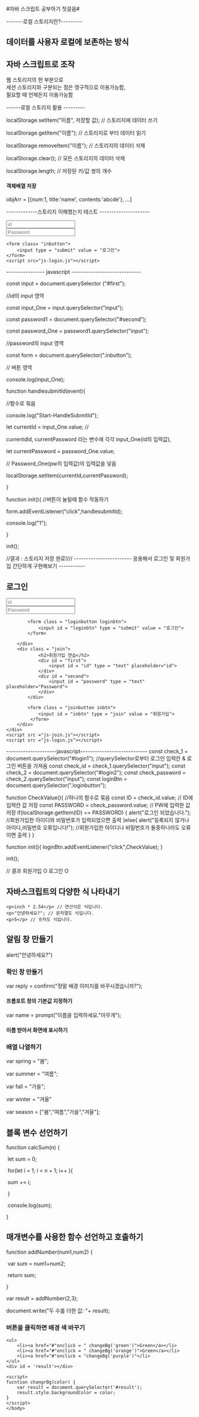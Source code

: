 #자바 스크립트 공부하기 첫걸음#

-------로컬 스토리지란?---------
<h2>데이터를 사용자 로컬에 보존하는 방식<h2>
<h2>자바 스크립트로 조작</h2>
<p>웹 스토리지의 한 부분으로 </br>세션 스토리지와 구분되는 점은 영구적으로 이용가능함, </br>필요할 때 언제든지 이용가능함 </p>

------로컬 스토리지 활용 ---------

<p>localStorage.setItem("이름", 저장할 값);  // 스토리지에 데이터 쓰기</p>


<p>localStorage.getItem("이름");  // 스토리지로 부터 데이터 읽기</p>


<p>localStorage.removeItem("이름");  // 스토리지의 데이터 삭제</p>


<p>localStorage.clear();  // 모든 스토리지의 데이터 삭제</p>


<p>localStorage.length;  // 저장된 키/값 쌍의 개수</p>

<h4>객체배열 저장</h4>
<p> objArr = [{num:1, title:'name', contents:'abcde'}, ...] </p>


-------------스토리지 이해했는지 테스트 ---------------------
<!DOCTYPE html>
<html>
    <head>
        <title>Test</title>
</head>
<body>
    <div id = "first">
        <input id = "id" type="text" placeholder="id">
    </div>
    <div id = "second">
        <input id = "password" type="text" placeholder="Password">
    </div>

    <form class= "inbutton">
        <input type = "submit" value = "로그인">
    </form>
    <script src="js-login.js"></script>

</body>
</html>
---------------- javascript -----------------------------
<p>const input = document.querySelector ("#first");</p>  //id의 input 영역 
<p>const input_One = input.querySelector("input");</p>
<p>const password1 = document.querySelector("#second");</p>
<p>const password_One = password1.querySelector("input");</p> //password의 input 영역
<p>const form = document.querySelector(".inbutton"); </p> // 버튼 영역
<p>console.log(input_One);</p>

<p>function handlesubmitId(event){</p>  //함수로 묶음 
    <p>console.log("Start-HandleSubmitId");</p>
    <p>let currentId = input_One.value;  //</p> currentdld, currentPassword 라는 변수에 각각 input_One(id의 입력값), 
   <p> let currentPassword = password_One.value; </p>// Password_One(pw의 입력값)의 입력값을 넣음
   <p> localStorage.setItem(currentId,currentPassword);</p>
}


<p>function init(){ //버튼이 눌릴때 함수 작동하기
    <p>form.addEventListener("click",handlesubmitId);
    <p>console.log("1");</p>
}

init();

//결과 : 스토리지 저장 완료!///
------------------------ 응용해서 로그인 및 회원가입 간단하게 구현해보기  -----------
<!DOCTYPE html>
<html>
<head>
<title>Real Test</title>
</head>

<body>
    <div class ="texts">
        <div class = "login">
            <h2>로그인</h2>
            <div id = "login1">
                <input id = "loginId" type ="text" placeholder="id">
            </div>
            <div id = "login2">
                <input id= "loginPassword" type = "text" placeholder = "Password">
            </div>

            <form class = "loginbutton loginbtn">
                <input id = "loginbtn" type = "submit" value = "로그인">
            </form>
        
        </div>
        <div class = "join">
                <h2>회원가입 연습</h2>
                <div id = "first">
                    <input id = "id" type = "text" placeholder="id">
                </div>
                <div id = "second">
                    <input id = "password" type = "text" placeholder="Password">  
                </div>    
            </div>
             
            <form class = "joinbutton inbtn">
                <input id = "inbtn" type = "join" value = "회원가입">
             </form>
        </div>
    </div>
    <script src ="js-join.js"></script>
    <script src ="js-login.js"></script>
</body>
</html>
---------------------javascript----------------------------
const check_1 = document.querySelector("#login1");  //querySelector로부터 로그인 입력칸 & 로그인 버튼을 가져옴
const check_id = check_1.querySelector("input");
const check_2 = document.querySelector("#login2");
const check_password = check_2.querySelector("input");
const loginBtn = document.querySelector(".loginbutton");

function CheckValue(){ //하나의 함수로 묶음
    const ID = check_id.value; // ID에 입력칸 값 저장
    const PASSWORD = check_password.value; // PW에 입력한 값 저장
    if(localStorage.getItem(ID) == PASSWORD) {
        alert("로그인 되었습니다.");            //회원가입한 아이디와 비밀번호가 입력되었으면 출력
    }else{
        alert("등록되지 않거나 아이디,비밀번호 오류입니다!"); //회원가입한 아이디나 비밀번호가 둘중하나라도 오류이면 출력
    }
}

function init(){
    loginBtn.addEventListener("click",CheckValue);
}


init();

// 결과 회원가입 O 로그인 O





<h2>자바스크립트의 다양한 식 나타내기</h2>



    <p>inch * 2.54</p> // 연산식은 식입니다.
    <p>"안녕하세요?"; // 문자열도 식입니다.
    <p>5</p> // 숫자도 식입니다.





<h2>알림 창 만들기</h2>



<p>alert("안녕하세요?")</p>





<h3>확인 창 만들기</h3>



<p> var reply = confirm("정말 배경 이미지를 바꾸시겠습니까?");





<h4>프롬포트 창의 기본값 지정하기</h4>



<p>var name = prompt("이름을 입력하세요."아무개");</p>





<h4>이름 받아서 화면에 표시하기</h4>



 <script>
     var name = prompt("이름을 입력하세요.");
     document.write("<b><big>"+"name"+"</big></b>님, 환영합니다.");
 </script>



<h3>배열 나열하기</h3>

<p>var spring = "봄";</p>
<p>var summer = "여름";</p>
<p>var fall = "가을";</p>
<p>var winter = "겨울"</p>



<p>var season = ["봄","여름","가을","겨울"];</p>





<h2>블록 변수 선언하기</h2>



function calcSum(n) {

​	let sum = 0;

​	for(let i = 1; i < n + 1; i++ ){

​	sum += i;

​	}

​	console.log(sum);

}



<h2>매개변수를 사용한 함수 선언하고 호출하기</h2>

function addNumber(num1,num2) {

​	var sum =  num1+num2; 

​	return sum;

}

var result = addNumber(2,3);

document.write("두 수를 더한 값: "+ result);



<h3>버튼을 클릭하면 배경 색 바꾸기</h3>

<body>

	<ul>
	    <li><a href="#"onclick = " changeBg('green')">Green</a></li>
	    <li><a href="#"onclick = " changeBg('orange')">Green</a></li>
	    <li><a href="#"onclick = "changeBg('purple')"</li>
	</ul>
	<div id = 'result'></div>
	
	<script>
	fucntion changrBg(color) {
		var result = document.querySelector('#result');
		result.style.backgroundColor = color;
	}
	</script>
	</body>





